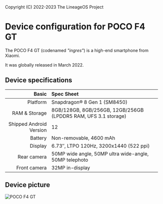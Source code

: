 Copyright (C) 2022-2023 The LineageOS Project

Device configuration for POCO F4 GT
=========================================

The POCO F4 GT (codenamed _"ingres"_) is a high-end smartphone from Xiaomi.

It was globally released in March 2022.

## Device specifications

Basic   | Spec Sheet
-------:|:-------------------------
Platform | Snapdragon® 8 Gen 1 (SM8450)
RAM & Storage | 8GB/128GB, 8GB/256GB, 12GB/256GB (LPDDR5 RAM, UFS 3.1 storage)
Shipped Android Version | 12
Battery | Non-removable, 4600 mAh
Display | 6.73″, LTPO 120Hz, 3200x1440 (522 ppi)
Rear camera | 50MP wide angle, 50MP ultra wide-angle, 50MP telephoto
Front camera | 32MP in-display

## Device picture

![POCO F4 GT](https://i01.appmifile.com/v1/MI_18455B3E4DA706226CF7535A58E875F0267/pms_1646293765.11623978.png "POCO F4 GT in blue")

